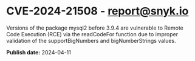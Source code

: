 # CVE-2024-21508 - report@snyk.io

Versions of the package mysql2 before 3.9.4 are vulnerable to Remote Code Execution (RCE) via the readCodeFor function due to improper validation of the supportBigNumbers and bigNumberStrings values.

**Publish date:** 2024-04-11
